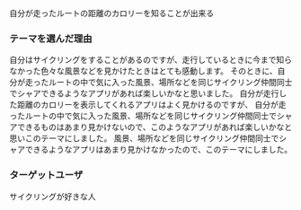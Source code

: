 自分が走ったルートの距離のカロリーを知ることが出来る

### テーマを選んだ理由
自分はサイクリングをすることがあるのですが、走行しているときに今まで知らなかった色々な風景などを見かけたときはとても感動します。
そのときに、自分が走ったルートの中で気に入った風景、場所などを同じサイクリング仲間同士でシャアできるようなアプリがあれば楽しいかなと思いました。
自分が走行した距離のカロリーを表示してくれるアプリはよく見かけるのですが、
自分が走ったルートの中で気に入った風景、場所などを同じサイクリング仲間同士でシャアできるものはあまり見かけないので、このようなアプリがあれば楽しいかなと思いこのテーマにしました。
風景、場所などを同じサイクリング仲間同士でシャアできるようなアプリはあまり見かけなかったので、このテーマにしました。

### ターゲットユーザ
サイクリングが好きな人